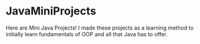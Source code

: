 # JavaMiniProjects
Here are Mini Java Projects! I made these projects as a learning method to initially learn fundamentals of OOP and all that Java has to offer.
